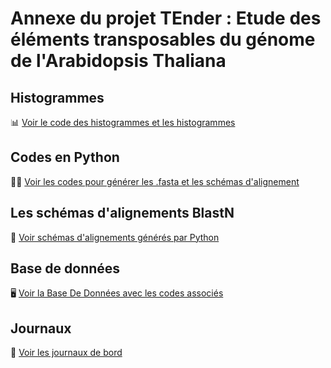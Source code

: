 # Annexe du projet TEnder : Etude des éléments transposables du génome de l'Arabidopsis Thaliana

## Histogrammes
📊 [Voir le code des histogrammes et les histogrammes](https://github.com/crakshay1/TEnder/tree/main/Histogrammes)

## Codes en Python
👨‍💻 [Voir les codes pour générer les .fasta et les schémas d'alignement](https://github.com/crakshay1/TEnder/tree/main/Python)

## Les schémas d'alignements BlastN
🧬 [Voir schémas d'alignements générés par Python](https://github.com/crakshay1/TEnder/tree/main/Alignements)

## Base de données
🖥️ [Voir la Base De Données avec les codes associés](https://github.com/crakshay1/TEnder/tree/main/BDD)

## Journaux
📝 [Voir les journaux de bord](https://github.com/crakshay1/TEnder/tree/main/Journaux)
